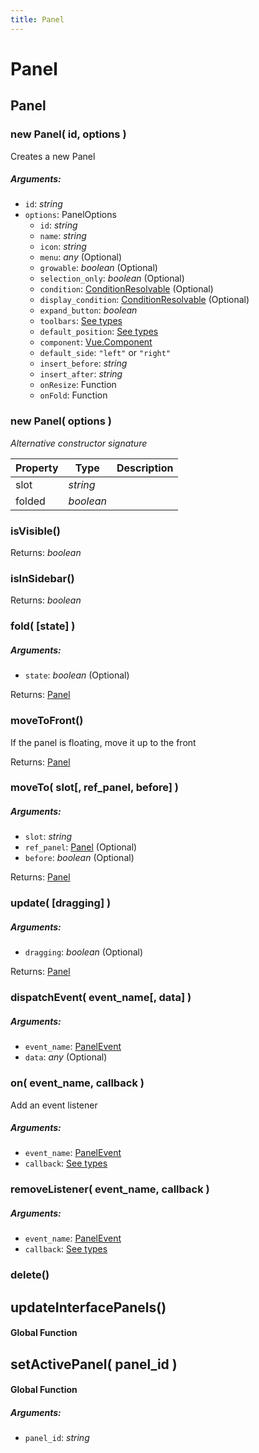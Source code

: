 ```yaml
---
title: Panel
---
```


# Panel
## Panel
### new Panel( id, options )
Creates a new Panel

##### Arguments:
* `id`: *string*
* `options`: PanelOptions
	* `id`: *string*
	* `name`: *string*
	* `icon`: *string*
	* `menu`: *any* (Optional)
	* `growable`: *boolean* (Optional)
	* `selection_only`: *boolean* (Optional)
	* `condition`: [ConditionResolvable](https://github.com/JannisX11/blockbench-types/blob/main/types/util.d.ts#L1) (Optional)
	* `display_condition`: [ConditionResolvable](https://github.com/JannisX11/blockbench-types/blob/main/types/util.d.ts#L1) (Optional)
	* `expand_button`: *boolean*
	* `toolbars`: [See types](https://github.com/JannisX11/blockbench-types/blob/e85d652/types/panel.d.ts#L11)
	* `default_position`: [See types](https://github.com/JannisX11/blockbench-types/blob/e85d652/types/panel.d.ts#L14)
	* `component`: [Vue.Component](https://v2.vuejs.org/v2/guide/components.html)
	* `default_side`: `"left"` or `"right"`
	* `insert_before`: *string*
	* `insert_after`: *string*
	* `onResize`: Function
	* `onFold`: Function

### new Panel( options )
*Alternative constructor signature*


| Property | Type | Description |
| -------- | ---- | ----------- |
| slot | *string* |  |
| folded | *boolean* |  |

### isVisible()

Returns: *boolean*

### isInSidebar()

Returns: *boolean*

### fold( [state] )
##### Arguments:
* `state`: *boolean* (Optional)

Returns: [Panel](panel#panel-1)

### moveToFront()
If the panel is floating, move it up to the front


Returns: [Panel](panel#panel-1)

### moveTo( slot[, ref_panel, before] )
##### Arguments:
* `slot`: *string*
* `ref_panel`: [Panel](panel#panel-1) (Optional)
* `before`: *boolean* (Optional)

Returns: [Panel](panel#panel-1)

### update( [dragging] )
##### Arguments:
* `dragging`: *boolean* (Optional)

Returns: [Panel](panel#panel-1)

### dispatchEvent( event_name[, data] )
##### Arguments:
* `event_name`: [PanelEvent](https://github.com/JannisX11/blockbench-types/blob/e85d652/types/panel.d.ts#L28)
* `data`: *any* (Optional)


### on( event_name, callback )
Add an event listener

##### Arguments:
* `event_name`: [PanelEvent](https://github.com/JannisX11/blockbench-types/blob/e85d652/types/panel.d.ts#L28)
* `callback`: [See types](https://github.com/JannisX11/blockbench-types/blob/e85d652/types/panel.d.ts#L48)


### removeListener( event_name, callback )
##### Arguments:
* `event_name`: [PanelEvent](https://github.com/JannisX11/blockbench-types/blob/e85d652/types/panel.d.ts#L28)
* `callback`: [See types](https://github.com/JannisX11/blockbench-types/blob/e85d652/types/panel.d.ts#L49)


### delete()



## updateInterfacePanels()
#### Global Function




## setActivePanel( panel_id )
#### Global Function

##### Arguments:
* `panel_id`: *string*


